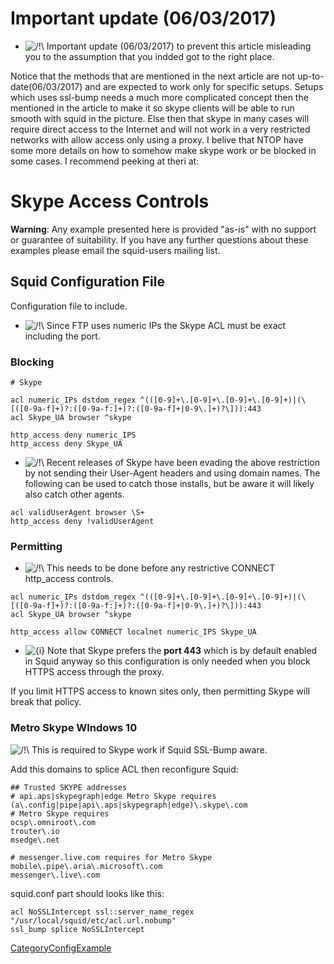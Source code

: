 # Important update (06/03/2017)

  - ![/\!\\](https://wiki.squid-cache.org/wiki/squidtheme/img/alert.png)
    Important update (06/03/2017) to prevent this article misleading you
    to the assumption that you indded got to the right place.

Notice that the methods that are mentioned in the next article are not
up-to-date(06/03/2017) and are expected to work only for specific
setups. Setups which uses ssl-bump needs a much more complicated concept
then the mentioned in the article to make it so skype clients will be
able to run smooth with squid in the picture. Else then that skype in
many cases will require direct access to the Internet and will not work
in a very restricted networks with allow access only using a proxy. I
belive that NTOP have some more details on how to somehow make skype
work or be blocked in some cases. I recommend peeking at theri at:
[](https://github.com/ntop/nDPI/search?utf8=✓&q=skype)

# Skype Access Controls

**Warning**: Any example presented here is provided "as-is" with no
support or guarantee of suitability. If you have any further questions
about these examples please email the squid-users mailing list.

## Squid Configuration File

Configuration file to include.

  - ![/\!\\](https://wiki.squid-cache.org/wiki/squidtheme/img/alert.png)
    Since FTP uses numeric IPs the Skype ACL must be exact including the
    port.

### Blocking

    # Skype
    
    acl numeric_IPs dstdom_regex ^(([0-9]+\.[0-9]+\.[0-9]+\.[0-9]+)|(\[([0-9a-f]+)?:([0-9a-f:]+)?:([0-9a-f]+|0-9\.]+)?\])):443
    acl Skype_UA browser ^skype
    
    http_access deny numeric_IPS
    http_access deny Skype_UA

  - ![/\!\\](https://wiki.squid-cache.org/wiki/squidtheme/img/alert.png)
    Recent releases of Skype have been evading the above restriction by
    not sending their User-Agent headers and using domain names. The
    following can be used to catch those installs, but be aware it will
    likely also catch other agents.

<!-- end list -->

    acl validUserAgent browser \S+
    http_access deny !validUserAgent

### Permitting

  - ![/\!\\](https://wiki.squid-cache.org/wiki/squidtheme/img/alert.png)
    This needs to be done before any restrictive CONNECT http\_access
    controls.

<!-- end list -->

    acl numeric_IPs dstdom_regex ^(([0-9]+\.[0-9]+\.[0-9]+\.[0-9]+)|(\[([0-9a-f]+)?:([0-9a-f:]+)?:([0-9a-f]+|0-9\.]+)?\])):443
    acl Skype_UA browser ^skype
    
    http_access allow CONNECT localnet numeric_IPS Skype_UA

  - ![{i}](https://wiki.squid-cache.org/wiki/squidtheme/img/icon-info.png)
    Note that Skype prefers the **port 443** which is by default enabled
    in Squid anyway so this configuration is only needed when you block
    HTTPS access through the proxy.

If you limit HTTPS access to known sites only, then permitting Skype
will break that policy.

### Metro Skype WIndows 10

![/\!\\](https://wiki.squid-cache.org/wiki/squidtheme/img/alert.png)
This is required to Skype work if Squid SSL-Bump aware.

Add this domains to splice ACL then reconfigure Squid:

    ## Trusted SKYPE addresses
    # api.aps|skypegraph|edge Metro Skype requires
    (a\.config|pipe|api\.aps|skypegraph|edge)\.skype\.com
    # Metro Skype requires
    ocsp\.omniroot\.com
    trouter\.io
    msedge\.net
    
    # messenger.live.com requires for Metro Skype
    mobile\.pipe\.aria\.microsoft\.com
    messenger\.live\.com

squid.conf part should looks like this:

    acl NoSSLIntercept ssl::server_name_regex "/usr/local/squid/etc/acl.url.nobump"
    ssl_bump splice NoSSLIntercept

[CategoryConfigExample](https://wiki.squid-cache.org/ConfigExamples/Chat/Skype/CategoryConfigExample#)
